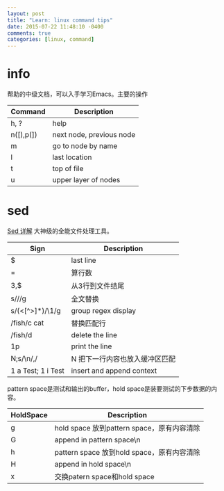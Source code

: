 ```yaml
---
layout: post
title: "Learn: linux command tips"
date: 2015-07-22 11:48:10 -0400
comments: true
categories: [linux, command]
---
```


# info
帮助的中级文档，可以入手学习Emacs。主要的操作

| Command   | Description              |
| ---       | ---                      |
| h, ?      | help                     |
| n([),p(]) | next node, previous node |
| m         | go to node by name       |
| l         | last location            |
| t         | top of file              |
| u         | upper layer of nodes     |

# sed
[Sed 详解](http://coolshell.cn/articles/9104.html)
大神级的全能文件处理工具。

| Sign               | Description                    |
| ---                | ---                            |
| $                  | last line                      |
| =                  | 算行数                         |
| 3,\$               | 从3行到文件结尾                |
| s///g              | 全文替换                       |
| s/\(<\[^>]\*)/\1/g | group regex display            |
| /fish/c cat        | 替换匹配行                     |
| /fish/d            | delete the line                |
| 1p                 | print the line                 |
| N;s/\n/,/          | N 把下一行内容也放入缓冲区匹配 |
| 1 a Test; 1 i Test | insert and append context      |

pattern space是测试和输出的buffer，hold space是装要测试的下步数据的内容。

| HoldSpace | Description                                |
| ---       | ---                                        |
| g         | hold space 放到pattern space，原有内容清除 |
| G         | append in pattern space\n                  |
| h         | pattern space 放到hold space，原有内容清除 |
| H         | append in hold space\n                     |
| x         | 交换patern space和hold space               |



